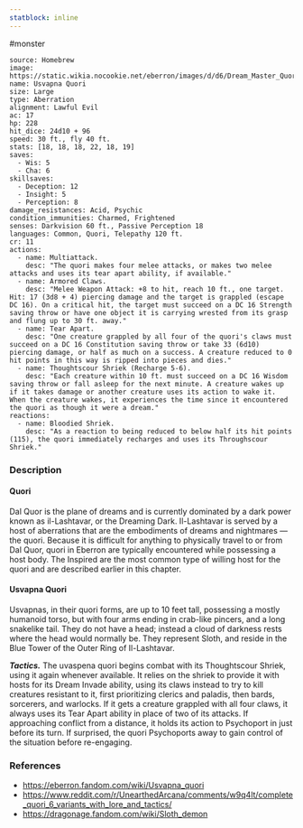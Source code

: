 ```yaml
---
statblock: inline
---
```

 #monster 

```statblock
source: Homebrew
image: https://static.wikia.nocookie.net/eberron/images/d/d6/Dream_Master_Quori.jpg
name: Usvapna Quori
size: Large
type: Aberration
alignment: Lawful Evil
ac: 17
hp: 228
hit_dice: 24d10 + 96
speed: 30 ft., fly 40 ft.
stats: [18, 18, 18, 22, 18, 19]
saves:
  - Wis: 5
  - Cha: 6
skillsaves:
  - Deception: 12
  - Insight: 5
  - Perception: 8
damage_resistances: Acid, Psychic
condition_immunities: Charmed, Frightened
senses: Darkvision 60 ft., Passive Perception 18
languages: Common, Quori, Telepathy 120 ft.
cr: 11
actions:
  - name: Multiattack.
    desc: "The quori makes four melee attacks, or makes two melee attacks and uses its tear apart ability, if available."
  - name: Armored Claws.
    desc: "Melee Weapon Attack: +8 to hit, reach 10 ft., one target. Hit: 17 (3d8 + 4) piercing damage and the target is grappled (escape DC 16). On a critical hit, the target must succeed on a DC 16 Strength saving throw or have one object it is carrying wrested from its grasp and flung up to 30 ft. away."
  - name: Tear Apart.
    desc: "One creature grappled by all four of the quori's claws must succeed on a DC 16 Constitution saving throw or take 33 (6d10) piercing damage, or half as much on a success. A creature reduced to 0 hit points in this way is ripped into pieces and dies."
  - name: Thoughtscour Shriek (Recharge 5-6).
    desc: "Each creature within 10 ft. must succeed on a DC 16 Wisdom saving throw or fall asleep for the next minute. A creature wakes up if it takes damage or another creature uses its action to wake it. When the creature wakes, it experiences the time since it encountered the quori as though it were a dream."
reactions:
  - name: Bloodied Shriek.
    desc: "As a reaction to being reduced to below half its hit points (115), the quori immediately recharges and uses its Throughscour Shriek."
```

### Description

#### Quori

Dal Quor is the plane of dreams and is currently dominated by a dark power known as il-Lashtavar, or the Dreaming Dark. Il-Lashtavar is served by a host of aberrations that are the embodiments of dreams and nightmares — the quori. Because it is difficult for anything to physically travel to or from Dal Quor, quori in Eberron are typically encountered while possessing a host body. The Inspired are the most common type of willing host for the quori and are described earlier in this chapter.

#### Usvapna Quori

Usvapnas, in their quori forms, are up to 10 feet tall, possessing a mostly humanoid torso, but with four arms ending in crab-like pincers, and a long snakelike tail. They do not have a head; instead a cloud of darkness rests where the head would normally be. They represent Sloth, and reside in the Blue Tower of the Outer Ring of Il-Lashtavar.

***Tactics.*** The uvaspena quori begins combat with its Thoughtscour Shriek, using it again whenever available. It relies on the shriek to provide it with hosts for its Dream Invade ability, using its claws instead to try to kill creatures resistant to it, first prioritizing clerics and paladis, then bards, sorcerers, and warlocks. If it gets a creature grappled with all four claws, it always uses its Tear Apart ability in place of two of its attacks. If approaching conflict from a distance, it holds its action to Psychoport in just before its turn. If surprised, the quori Psychoports away to gain control of the situation before re-engaging.

### References

* https://eberron.fandom.com/wiki/Usvapna_quori
* https://www.reddit.com/r/UnearthedArcana/comments/w9q4lt/complete_quori_6_variants_with_lore_and_tactics/
* https://dragonage.fandom.com/wiki/Sloth_demon
